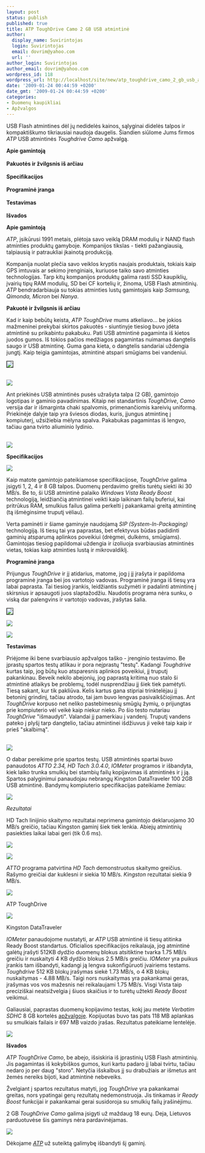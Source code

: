 ```yaml
---
layout: post
status: publish
published: true
title: ATP ToughDrive Camo 2 GB USB atmintinė
author:
  display_name: Suvirintojas
  login: Suvirintojas
  email: dovrim@yahoo.com
  url: ''
author_login: Suvirintojas
author_email: dovrim@yahoo.com
wordpress_id: 118
wordpress_url: http://localhost/site/new/atp_toughdrive_camo_2_gb_usb_atmintine/
date: '2009-01-24 00:44:59 +0200'
date_gmt: '2009-01-24 00:44:59 +0200'
categories:
- Duomenų kaupikliai
- Apžvalgos
---
```

<p>USB Flash atmintines dėl jų nedidelės kainos, sąlyginai didelės talpos ir kompaktiškumo tikriausiai naudoja daugelis. Šiandien siūlome Jums firmos <i>ATP</i> USB atmintinės <i>Toughdrive Camo</i> apžvalgą.</p>
<p><b>Apie gamintoją</b><br />
<br /><b>Pakuotės ir žvilgsnis iš arčiau</b><br />
<br /><b>Specifikacijos</b><br />
<br /><b>Programinė įranga</b><br />
<br /><b>Testavimas</b><br />
<br /><b>Išvados</b></p>
<p><b>Apie gamintoją</b></p>
<p><i>ATP</i>, įsikūrusi 1991 metais, plėtoja savo veiklą DRAM modulių ir NAND flash atminties produktų gamyboje. Kompanijos tikslas - tiekti pažangiausią, talpiausią ir patraukliai įkainotą produkciją.</p>
<p>Kompanija nuolat plečia savo veiklos kryptis naujais produktais, tokiais kaip GPS imtuvais ar sekimo įrenginiais, kuriuose taiko savo atminties technologijas. Tarp kitų kompanijos produktų galima rasti SSD kaupiklių, įvairių tipų RAM modulių, SD bei CF kortelių ir, žinoma, USB Flash atmintinių. <i>ATP</i> bendradarbiauja su tokias atminties lustų gamintojais kaip <i>Samsung, Qimonda, Micron</i> bei <i>Nanya</i>.</p>
<p><b>Pakuotė ir žvilgsnis iš arčiau</b></p>
<p>Kad ir kaip bebūtų keista, <i>ATP ToughDrive</i> mums atkeliavo... be jokios mažmeninei prekybai skirtos pakuotės - siuntinyje tiesiog buvo įdėta atmintinė su prikabintu pakabuku. Pati USB atmintinė pagaminta iš kietos juodos gumos. Iš tokios pačios medžiagos pagamintas nuimamas dangtelis saugo ir USB atmintinę. Guma gana kieta, o dangtelis sandariai uždengia jungtį. Kaip teigia gamintojas, atmintinė atspari smūgiams bei vandeniui.</p>
<p><a class="ns" href="http://svarke.technews.lt/ATP/2.jpg">
<div class="imgright"><img src="http://svarke.technews.lt/ATP/21.jpg" border="1" /></div>
<p></a><a class="ns" href="http://svarke.technews.lt/ATP/1.jpg"><br /><img src="http://svarke.technews.lt/ATP/11.jpg" /><br /></a></p>
<p>Ant priekinės USB atmintinės pusės užrašyta talpa (2 GB), gamintojo logotipas ir gaminio pavadinimas. Kitaip nei standartinis <i>ToughDrive</i>, <i>Camo</i> versija dar ir išmarginta chaki spalvomis, primenančiomis kareivių uniformą. Priekinėje dalyje taip yra šviesos diodas, kuris, įjungus atmintinę į kompiuterį, užsižiebia mėlyna spalva. Pakabukas pagamintas iš lengvo, tačiau gana tvirto aliuminio lydinio.</p>
<p><a class="ns" href="http://svarke.technews.lt/ATP/3.jpg"><br /><img src="http://svarke.technews.lt/ATP/31.jpg" /><br /></a></p>
<p><b>Specifikacijos</b></p>
<p><img src="http://svarke.technews.lt/ATP/specs.PNG" /></p>
<p>Kaip matote gamintojo pateikiamose specifikacijose, <i>ToughDrive</i> galima įsigyti 1, 2, 4 ir 8 GB talpos. Duomenų perdavimo greitis turėtų siekti iki 30 MB/s. Be to, ši USB atmintinė palaiko <i>Windows Vista Ready Boost</i> technologiją, leidžiančią atmintinei veikti kaip laikinam failų buferiui, kai pritrūkus RAM, smulkius failus galima perkelti į pakankamai greitą atmintinę (tą išmėginsime truputį vėliau).</p>
<p>Verta paminėti ir šiame gaminyje naudojamą <i>SIP (System-In-Packaging)</i> technologiją. Iš tiesų tai yra paprastas, bet efektyvus būdas padidinti gaminių atsparumą aplinkos poveikiui (drėgmei, dulkėms, smūgiams). Gamintojas tiesiog papildomai uždengia ir izoliuoja svarbiausias atmintinės vietas, tokias kaip atminties lustą ir mikrovaldiklį.</p>
<p><b>Programinė įranga</b></p>
<p>Prijungus <i>ToughDrive</i> ir jį atidarius, matome, jog į jį įrašyta ir papildoma programinė įranga bei jos vartotojo vadovas. Programinė įranga iš tiesų yra labai paprasta. Tai tiesiog įrankis, leidžiantis sužymėti ir padalinti atmintinę į skirsnius ir apsaugoti juos slaptažodžiu. Naudotis programa nėra sunku, o viską dar palengvins ir vartotojo vadovas, įrašytas šalia.</p>
<div class="imgright"><img src="http://svarke.technews.lt/ATP/1.png" border="1" /></div>
<p><img src="http://svarke.technews.lt/ATP/2.png" /></p>
<p><img src="http://svarke.technews.lt/ATP/3.png" /></p>
<p><b>Testavimas</b></p>
<p>Priėjome iki bene svarbiausio apžvalgos taško - įrenginio testavimo. Be įprastų spartos testų atlikau ir pora neįprastų "testų". Kadangi <i>Toughdrive</i> kurtas taip, jog būtų kuo atsparesnis aplinkos poveikiui, jį truputį pakankinau. Beveik nekilo abejonių, jog paprastą kritimą nuo stalo ši atmintinė atlaikys be problemų, todėl nusprendžiau jį šiek tiek pamėtyti. Tiesą sakant, kur tik pakliūva. Kelis kartus gana stipriai trinktelėjau jį betoninį grindinį, tačiau atrodo, tai jam buvo lengvas pasivaikščiojimas. Ant <i>ToughDrive</i> korpuso net neliko pastebimesnių smūgių žymių, o prijungtas prie kompiuterio vėl veikė kaip niekur nieko. Po šio testo nutariau <i>ToughDrive</i> "išmaudyti". Valandai jį pamerkiau į vandenį. Truputį vandens pateko į plyšį tarp dangtelio, tačiau atmintinei išdžiuvus ji veikė taip kaip ir prieš "skalbimą".</p>
<p><a class="ns" href="http://svarke.technews.lt/ATP/4.jpg"><br /><img src="http://svarke.technews.lt/ATP/41.jpg" /><br /></a></p>
<p>O dabar pereikime prie spartos testų. USB atmintinės spartai buvo panaudotos <i>ATTO 2.34, HD Tach 3.0.4.0</i>, <i>IOMeter</i> programos ir išbandyta, kiek laiko trunka smulkių bei stambių failų kopijavimas iš atmintinės ir į ją. Spartos palyginimui panaudojau nebrangų Kingston DataTraveler 100 2GB USB atmintinė. Bandymų kompiuterio specifikacijas pateikiame žemiau:</p>
<p><img src="http://svarke.technews.lt/300/pcconfig.PNG" /></p>
<p><i>Rezultatai</i></p>
<p>HD Tach linijinio skaitymo rezultatai neprimena gamintojo deklaruojamo 30 MB/s greičio, tačiau Kingston gaminį šiek tiek lenkia. Abiejų atmintinių pasiekties laikai labai geri (tik 0.6 ms).</p>
<p><img src="http://svarke.technews.lt/ATP/atptach.png" /></p>
<p><img src=" http://svarke.technews.lt/ATP/kingstontach.png" /></p>
<p><i>ATTO</i> programa patvirtina <i>HD Tach</i> demonstruotus skaitymo greičius. Rašymo greičiai dar kuklesni ir siekia 10 MB/s. <i>Kingston</i> rezultatai siekia 9 MB/s.</p>
<p><img src="http://svarke.technews.lt/ATP/toughdriveatto.png" /></p>
<p><span class="saltinis">ATP ToughDrive</span></p>
<p><img src=" http://svarke.technews.lt/ATP/kingstonatto.png" /></p>
<p><span class="saltinis">Kingston DataTraveler</span></p>
<p><i>IOMeter</i> panaudojome nustatyti, ar <i>ATP</i> USB atmintinė iš tiesų atitinka Ready Boost standartus. Oficialios specifikacijos reikalauja, jog atmintinė galėtų įrašyti 512KB dydžio duomenų blokus atsitiktine tvarka 1.75 MB/s greičiu ir nuskaityti 4 KB dydžio blokus 2.5 MB/s greičiu. <i>IOMeter</i> yra puikus įrankis tam išbandyti, kadangi ją lengva sukonfigūruoti įvairiems testams. <i>Toughdrive</i> 512 KB blokų įrašymas siekė 1.73 MB/s, o 4 KB blokų nuskaitymas - 4.88 MB/s. Taigi nors nuskaitymas yra pakankamai geras, įrašymas vos vos mažesnis nei reikalaujami 1.75 MB/s. Visgi Vista taip preciziškai neatsižvelgia į šiuos skaičius ir to turėtų užtekti <i>Ready Boost</i> veikimui.</p>
<p>Galiausiai, paprastas duomenų kopijavimo testas, kokį jau metėte <i>Verbatim SDHC</i> 8 GB kortelės <a class="ns" href="http://www.technews.lt/?id=Kas&Id=2087">apžvalgoje</a>. Kopijuotas buvo tas pats 118 MB aplankas su smulkiais failais ir 697 MB vaizdo įrašas. Rezultatus pateikiame lentelėje.</p>
<p><img src="http://svarke.technews.lt/ATP/tab2.PNG" /></p>
<p><b>Išvados</b></p>
<p><i>ATP ToughDrive Camo</i>, be abejo, išsiskiria iš įprastinių USB Flash atmintinių. Jis pagamintas iš kokybiškos gumos, kuri kartu padaro jį labai tvirtu, tačiau nedaro jo per daug "storo". Netyčia išskalbus jį su drabužiais ar išmetus ant žemės nereiks bijoti, kad atmintinė nebeveiks.</p>
<p>Žvelgiant į spartos rezultatus matyti, jog <i>ToughDrive</i> yra pakankamai greitas, nors ypatingai gerų rezultatų nedemonstruoja. Jis tinkamas ir <i>Ready Boost</i> funkcijai ir pakankamai gerai susidoroja su smulkių failų įrašinėjimu. </p>
<p>2 GB <i>ToughDrive Camo</i> galima įsigyti už maždaug 18 eurų. Deja, Lietuvos parduotuvėse šis gaminys nėra pardavinėjamas.</p>
<p><img src="http://svarke.technews.lt/ATP/atplogo.jpg" /></p>
<p>Dėkojame <a class="ns" href="http://www.atpinc.com/newweb/index.php"><i>ATP</i></a> už suteiktą galimybę išbandyti šį gaminį.</p>
<p></p>
